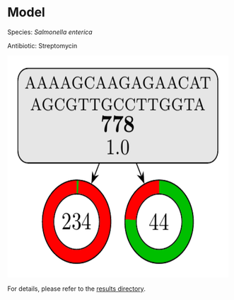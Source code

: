 
# Model

Species: *Salmonella enterica*

Antibiotic: Streptomycin

<img src="./model.png" width=500 height=500 />

For details, please refer to the [results directory](../../../../../results/cart_b/salmonella%20enterica/streptomycin/repeat_6/).

